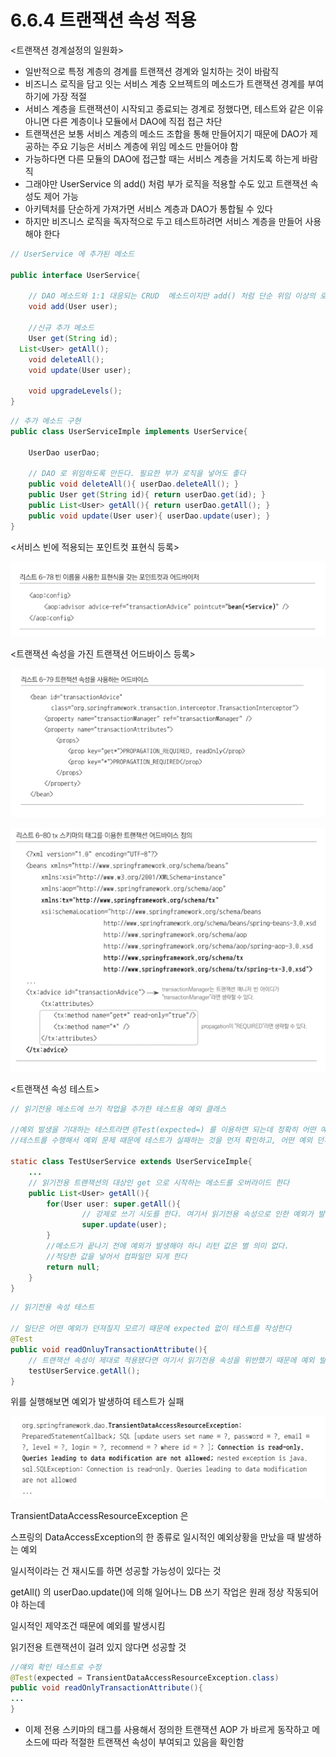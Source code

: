 # 6.6.4 트랜잭션 속성 적용

<트랜잭션 경계설정의 일원화>

- 일반적으로 특정 계층의 경계를 트랜잭션 경계와 일치하는 것이 바람직
- 비즈니스 로직을 담고 잇는 서비스 계층 오브젝트의 메소드가 트랜잭션 경계를 부여하기에 가장 적절
- 서비스 계층을 트랜잭션이 시작되고 종료되는 경계로 정했다면, 테스트와 같은 이유 아니면 다른 계층이나 모듈에서 DAO에 직접 접근 차단
- 트랜잭션은 보통 서비스 계층의 메소드 조합을 통해 만들어지기 때문에 DAO가 제공하는 주요 기능은 서비스 계층에 위임 메소드 만들어야 함
- 가능하다면 다른 모듈의 DAO에 접근할 때는 서비스 계층을 거치도록 하는게 바람직
- 그래야만 UserService 의 add() 처럼 부가 로직을 적용할 수도 있고 트랜잭션 속성도 제어 가능
- 아키텍처를 단순하게 가져가면 서비스 계층과 DAO가 통합될 수 있다
- 하지만 비즈니스 로직을 독자적으로 두고 테스트하려면 서비스 계층을 만들어 사용해야 한다

```java
// UserService 에 추가된 메소드

public interface UserService{

	// DAO 메소드와 1:1 대응되는 CRUD  메소드이지만 add() 처럼 단순 위임 이상의 로직을 가질 수 있다
	void add(User user);

	//신규 추가 메소드
	User get(String id);
  List<User> getAll();
	void deleteAll();
	void update(User user);

	void upgradeLevels();
}
```

```java
// 추가 메소드 구현
public class UserServiceImple implements UserService{

	UserDao userDao;

	// DAO 로 위임하도록 만든다. 필요한 부가 로직을 넣어도 좋다
	public void deleteAll(){ userDao.deleteAll(); }
	public User get(String id){ return userDao.get(id); }
	public List<User> getAll(){ return userDao.getAll(); }
	public void update(User user){ userDao.update(user); }
}
```

<서비스 빈에 적용되는 포인트컷 표현식 등록>

![6%206%204%20%E1%84%90%E1%85%B3%E1%84%85%E1%85%A2%E1%86%AB%E1%84%8C%E1%85%A2%E1%86%A8%E1%84%89%E1%85%A7%E1%86%AB%20%E1%84%89%E1%85%A9%E1%86%A8%E1%84%89%E1%85%A5%E1%86%BC%20%E1%84%8C%E1%85%A5%E1%86%A8%E1%84%8B%E1%85%AD%E1%86%BC%20ddb46552d28d41ad968b17e2dc1e726c/Untitled.png](6%206%204%20%E1%84%90%E1%85%B3%E1%84%85%E1%85%A2%E1%86%AB%E1%84%8C%E1%85%A2%E1%86%A8%E1%84%89%E1%85%A7%E1%86%AB%20%E1%84%89%E1%85%A9%E1%86%A8%E1%84%89%E1%85%A5%E1%86%BC%20%E1%84%8C%E1%85%A5%E1%86%A8%E1%84%8B%E1%85%AD%E1%86%BC%20ddb46552d28d41ad968b17e2dc1e726c/Untitled.png)

<트랜잭션 속성을 가진 트랜잭션 어드바이스 등록>

![6%206%204%20%E1%84%90%E1%85%B3%E1%84%85%E1%85%A2%E1%86%AB%E1%84%8C%E1%85%A2%E1%86%A8%E1%84%89%E1%85%A7%E1%86%AB%20%E1%84%89%E1%85%A9%E1%86%A8%E1%84%89%E1%85%A5%E1%86%BC%20%E1%84%8C%E1%85%A5%E1%86%A8%E1%84%8B%E1%85%AD%E1%86%BC%20ddb46552d28d41ad968b17e2dc1e726c/Untitled%201.png](6%206%204%20%E1%84%90%E1%85%B3%E1%84%85%E1%85%A2%E1%86%AB%E1%84%8C%E1%85%A2%E1%86%A8%E1%84%89%E1%85%A7%E1%86%AB%20%E1%84%89%E1%85%A9%E1%86%A8%E1%84%89%E1%85%A5%E1%86%BC%20%E1%84%8C%E1%85%A5%E1%86%A8%E1%84%8B%E1%85%AD%E1%86%BC%20ddb46552d28d41ad968b17e2dc1e726c/Untitled%201.png)

![6%206%204%20%E1%84%90%E1%85%B3%E1%84%85%E1%85%A2%E1%86%AB%E1%84%8C%E1%85%A2%E1%86%A8%E1%84%89%E1%85%A7%E1%86%AB%20%E1%84%89%E1%85%A9%E1%86%A8%E1%84%89%E1%85%A5%E1%86%BC%20%E1%84%8C%E1%85%A5%E1%86%A8%E1%84%8B%E1%85%AD%E1%86%BC%20ddb46552d28d41ad968b17e2dc1e726c/Untitled%202.png](6%206%204%20%E1%84%90%E1%85%B3%E1%84%85%E1%85%A2%E1%86%AB%E1%84%8C%E1%85%A2%E1%86%A8%E1%84%89%E1%85%A7%E1%86%AB%20%E1%84%89%E1%85%A9%E1%86%A8%E1%84%89%E1%85%A5%E1%86%BC%20%E1%84%8C%E1%85%A5%E1%86%A8%E1%84%8B%E1%85%AD%E1%86%BC%20ddb46552d28d41ad968b17e2dc1e726c/Untitled%202.png)

<트랜잭션 속성 테스트>

```java
// 읽기전용 메소드에 쓰기 작업을 추가한 테스트용 예외 클래스

//예외 발생을 기대하는 테스트라면 @Test(expected=) 를 이용하면 되는데 정확히 어떤 예외가 발생될 지 모르기 때문에 
//테스트를 수행해서 예외 문제 때문에 테스트가 실패하는 것을 먼저 확인하고, 어떤 예외 던져졌는지 확인해서 다시 테스트로 넣음

static class TestUserService extends UserServiceImple{
	...
	// 읽기전용 트랜잭션의 대상인 get 으로 시작하는 메소드를 오버라이드 한다
	public List<User> getAll(){
		for(User user: super.getAll(){
				// 강제로 쓰기 시도를 한다. 여기서 읽기전용 속성으로 인한 예외가 발생해야 한다
				super.update(user);
		}
		//메소드가 끝나기 전에 예외가 발생해야 하니 리턴 값은 별 의미 없다. 
		//적당한 값을 넣어서 컴파일만 되게 한다
		return null;
	}
}
```

```java
// 읽기전용 속성 테스트

// 일단은 어떤 예외가 던져질지 모르기 때문에 expected 없이 테스트를 작성한다
@Test
public void readOnluyTransactionAttribute(){
	// 트랜잭션 속성이 제대로 적용됐다면 여기서 읽기전용 속성을 위반했기 때문에 예외 발생해야 함
	testUserService.getAll();
}
```

위를 실행해보면 예외가 발생하여 테스트가 실패

![6%206%204%20%E1%84%90%E1%85%B3%E1%84%85%E1%85%A2%E1%86%AB%E1%84%8C%E1%85%A2%E1%86%A8%E1%84%89%E1%85%A7%E1%86%AB%20%E1%84%89%E1%85%A9%E1%86%A8%E1%84%89%E1%85%A5%E1%86%BC%20%E1%84%8C%E1%85%A5%E1%86%A8%E1%84%8B%E1%85%AD%E1%86%BC%20ddb46552d28d41ad968b17e2dc1e726c/Untitled%203.png](6%206%204%20%E1%84%90%E1%85%B3%E1%84%85%E1%85%A2%E1%86%AB%E1%84%8C%E1%85%A2%E1%86%A8%E1%84%89%E1%85%A7%E1%86%AB%20%E1%84%89%E1%85%A9%E1%86%A8%E1%84%89%E1%85%A5%E1%86%BC%20%E1%84%8C%E1%85%A5%E1%86%A8%E1%84%8B%E1%85%AD%E1%86%BC%20ddb46552d28d41ad968b17e2dc1e726c/Untitled%203.png)

TransientDataAccessResourceException 은 

스프링의 DataAccessException의 한 종류로 일시적인 예외상황을 만났을 때 발생하는 예외

일시적이라는 건 재시도를 하면 성공할 가능성이 있다는 것

getAll() 의 userDao.update()에 의해 일어나느 DB 쓰기 작업은 원래 정상 작동되어야 하는데 

일시적인 제약조건 때문에 예외를 발생시킴

읽기전용 트랜잭션이 걸려 있지 않다면 성공할 것

```java
//얘외 확인 테스트로 수정
@Test(expected = TransientDataAccessResourceException.class)
public void readOnlyTransactionAttribute(){
...
}
```

- 이제 전용 스키마의 태그를 사용해서 정의한 트랜잭션 AOP 가 바르게 동작하고 메소드에 따라 적절한 트랜잭션 속성이 부여되고 있음을 확인함
